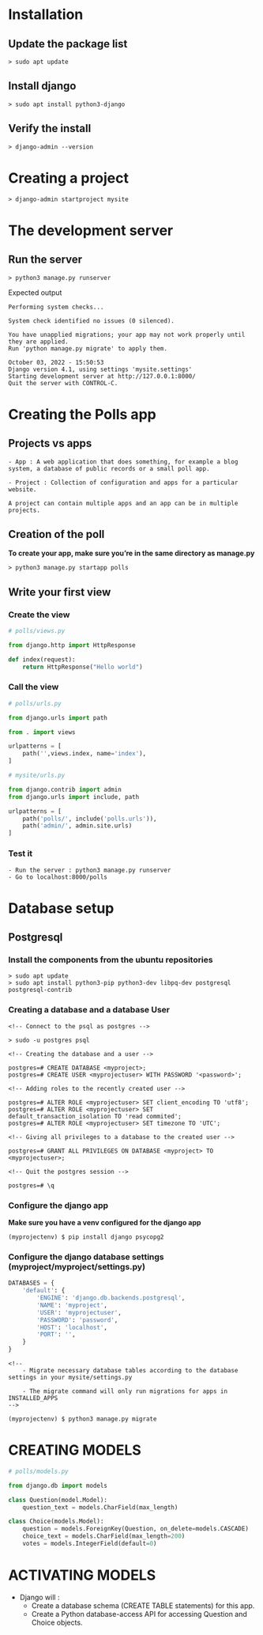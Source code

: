 # Installation

## Update the package list
```
> sudo apt update
```

## Install django
```
> sudo apt install python3-django
```

## Verify the install
```
> django-admin --version
```

# Creating a project
```
> django-admin startproject mysite
```

# The development server
## Run the server
```
> python3 manage.py runserver
```

Expected output
```
Performing system checks...

System check identified no issues (0 silenced).

You have unapplied migrations; your app may not work properly until they are applied.
Run 'python manage.py migrate' to apply them.

October 03, 2022 - 15:50:53
Django version 4.1, using settings 'mysite.settings'
Starting development server at http://127.0.0.1:8000/
Quit the server with CONTROL-C.
```

# Creating the Polls app

## Projects vs apps
```
- App : A web application that does something, for example a blog system, a database of public records or a small poll app.

- Project : Collection of configuration and apps for a particular website.

A project can contain multiple apps and an app can be in multiple projects.
```

## Creation of the poll
**To create your app, make sure you’re in the same directory as manage.py**

```
> python3 manage.py startapp polls
```
## Write your first view
### Create the view
```py
# polls/views.py

from django.http import HttpResponse

def index(request):
    return HttpResponse("Hello world")
```

### Call the view
```py
# polls/urls.py

from django.urls import path

from . import views

urlpatterns = [
    path('',views.index, name='index'),
]
```

```py
# mysite/urls.py

from django.contrib import admin
from django.urls import include, path

urlpatterns = [
    path('polls/', include('polls.urls')),
    path('admin/', admin.site.urls)
]
```

### Test it
```
- Run the server : python3 manage.py runserver
- Go to localhost:8000/polls
```
# Database setup

## Postgresql

### Install the components from the ubuntu repositories

```
> sudo apt update
> sudo apt install python3-pip python3-dev libpq-dev postgresql postgresql-contrib
```

### Creating a database and a database User
```
<!-- Connect to the psql as postgres -->

> sudo -u postgres psql
```

```
<!-- Creating the database and a user -->

postgres=# CREATE DATABASE <myproject>;
postgres=# CREATE USER <myprojectuser> WITH PASSWORD '<password>';
```
```
<!-- Adding roles to the recently created user -->

postgres=# ALTER ROLE <myprojectuser> SET client_encoding TO 'utf8';
postgres=# ALTER ROLE <myprojectuser> SET default_transaction_isolation TO 'read commited';
postgres=# ALTER ROLE <myprojectuser> SET timezone TO 'UTC';
```

```
<!-- Giving all privileges to a database to the created user -->

postgres=# GRANT ALL PRIVILEGES ON DATABASE <myproject> TO <myprojectuser>;
```

```
<!-- Quit the postgres session -->

postgres=# \q
```

### Configure the django app
**Make sure you have a venv configured for the django app**
```
(myprojectenv) $ pip install django psycopg2
```
### Configure the django database settings (myproject/myproject/settings.py)
```py
DATABASES = {
    'default': {
        'ENGINE': 'django.db.backends.postgresql',
        'NAME': 'myproject',
        'USER': 'myprojectuser',
        'PASSWORD': 'password',
        'HOST': 'localhost',
        'PORT': '',
    }
}
```

```
<!-- 
    - Migrate necessary database tables according to the database settings in your mysite/settings.py

    - The migrate command will only run migrations for apps in INSTALLED_APPS
-->

(myprojectenv) $ python3 manage.py migrate
```

# CREATING MODELS
```py
# polls/models.py

from django.db import models

class Question(model.Model):
    question_text = models.CharField(max_length)

class Choice(models.Model):
    question = models.ForeignKey(Question, on_delete=models.CASCADE)
    choice_text = models.CharField(max_length=200)
    votes = models.IntegerField(default=0)
```
# ACTIVATING MODELS
- Django will :
    - Create a database schema (CREATE TABLE statements) for this app.
    - Create a Python database-access API for accessing Question and Choice objects.
